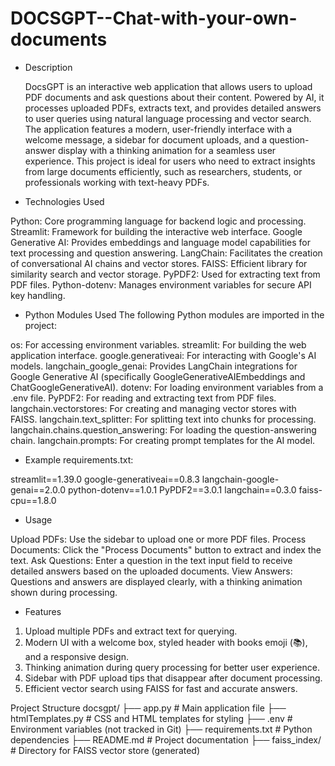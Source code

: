 # DOCSGPT--Chat-with-your-own-documents

* Description

  DocsGPT is an interactive web application that allows users to upload PDF documents and ask questions about their content. Powered by AI, it processes uploaded PDFs, extracts text, and provides detailed answers   to user queries using natural language processing and vector search. The application features a modern, user-friendly interface with a welcome message, a sidebar for document uploads, and a question-answer        display with a thinking animation for a seamless user experience.
  This project is ideal for users who need to extract insights from large documents efficiently, such as researchers, students, or professionals working with text-heavy PDFs.

* Technologies Used

Python: Core programming language for backend logic and processing.
Streamlit: Framework for building the interactive web interface.
Google Generative AI: Provides embeddings and language model capabilities for text processing and question answering.
LangChain: Facilitates the creation of conversational AI chains and vector stores.
FAISS: Efficient library for similarity search and vector storage.
PyPDF2: Used for extracting text from PDF files.
Python-dotenv: Manages environment variables for secure API key handling.

* Python Modules Used
The following Python modules are imported in the project:

os: For accessing environment variables.
streamlit: For building the web application interface.
google.generativeai: For interacting with Google's AI models.
langchain_google_genai: Provides LangChain integrations for Google Generative AI (specifically GoogleGenerativeAIEmbeddings and ChatGoogleGenerativeAI).
dotenv: For loading environment variables from a .env file.
PyPDF2: For reading and extracting text from PDF files.
langchain.vectorstores: For creating and managing vector stores with FAISS.
langchain.text_splitter: For splitting text into chunks for processing.
langchain.chains.question_answering: For loading the question-answering chain.
langchain.prompts: For creating prompt templates for the AI model.

* Example requirements.txt:

streamlit==1.39.0
google-generativeai==0.8.3
langchain-google-genai==2.0.0
python-dotenv==1.0.1
PyPDF2==3.0.1
langchain==0.3.0
faiss-cpu==1.8.0

* Usage

Upload PDFs: Use the sidebar to upload one or more PDF files.
Process Documents: Click the "Process Documents" button to extract and index the text.
Ask Questions: Enter a question in the text input field to receive detailed answers based on the uploaded documents.
View Answers: Questions and answers are displayed clearly, with a thinking animation shown during processing.

* Features

1. Upload multiple PDFs and extract text for querying.
2. Modern UI with a welcome box, styled header with books emoji (📚), and a responsive design.
3. Thinking animation during query processing for better user experience.
4. Sidebar with PDF upload tips that disappear after document processing.
5. Efficient vector search using FAISS for fast and accurate answers.

Project Structure
docsgpt/
├── app.py              # Main application file
├── htmlTemplates.py    # CSS and HTML templates for styling
├── .env                # Environment variables (not tracked in Git)
├── requirements.txt    # Python dependencies
├── README.md           # Project documentation
├── faiss_index/        # Directory for FAISS vector store (generated)


